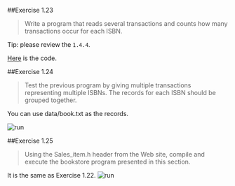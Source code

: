 ##Exercise 1.23
> Write a program that reads several transactions and counts
how many transactions occur for each ISBN.

Tip: please review the `1.4.4`.

[Here](https://github.com/pezy/Cpp-Primer/blob/master/ex1_23.cpp) is the code.

##Exercise 1.24
> Test the previous program by giving multiple transactions
representing multiple ISBNs. The records for each ISBN should be grouped
together.

You can use data/book.txt as the records.

![run](https://db.tt/EeDI7lvN)

##Exercise 1.25
> Using the Sales_item.h header from the Web site,
compile and execute the bookstore program presented in this section.

It is the same as Exercise 1.22.
![run](https://db.tt/C6OOPuzA)
